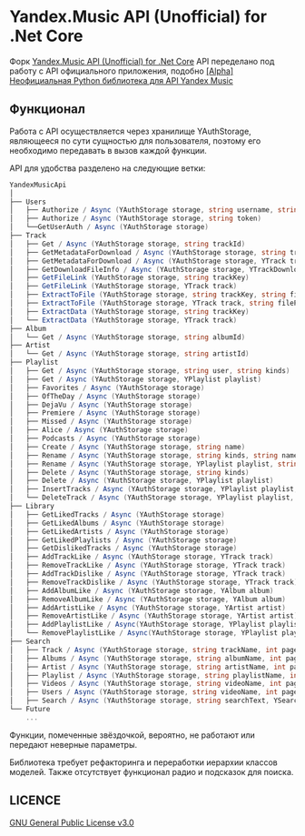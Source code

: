 Yandex.Music API (Unofficial) for .Net Core
====

Форк [Yandex.Music API (Unofficial) for .Net Core](https://github.com/Winster332/Yandex.Music.Api)
API переделано под работу с API официального приложения, подобно [[Alpha] Неофициальная Python библиотека для API Yandex Music](https://github.com/MarshalX/yandex-music-api) 

Функционал
-------

Работа с API осуществляется через хранилище YAuthStorage, являющееся по сути сущностью для пользователя, поэтому его необходимо передавать в вызов каждой функции.

API для удобства разделено на следующие ветки:

```C#
YandexMusicApi
│
├── Users
│   ├── Authorize / Async (YAuthStorage storage, string username, string password)
│   ├── Authorize / Async (YAuthStorage storage, string token)
│   └──GetUserAuth / Async (YAuthStorage storage)
├── Track
│   ├── Get / Async (YAuthStorage storage, string trackId)
│   ├── GetMetadataForDownload / Async (YAuthStorage storage, string trackKey, bool direct)
│   ├── GetMetadataForDownload / Async (YAuthStorage storage, YTrack track, bool direct)
│   ├── GetDownloadFileInfo / Async (YAuthStorage storage, YTrackDownloadInfoResponse metadataInfo)
│   ├── GetFileLink (YAuthStorage storage, string trackKey)
│   ├── GetFileLink (YAuthStorage storage, YTrack track)
│   ├── ExtractToFile (YAuthStorage storage, string trackKey, string filePath)
│   ├── ExtractToFile (YAuthStorage storage, YTrack track, string filePath)
│   ├── ExtractData (YAuthStorage storage, string trackKey)
│   └── ExtractData (YAuthStorage storage, YTrack track)
├── Album
│   └── Get / Async (YAuthStorage storage, string albumId)
├── Artist
│   └── Get / Async (YAuthStorage storage, string artistId)
├── Playlist
│   ├── Get / Async (YAuthStorage storage, string user, string kinds)
│   ├── Get / Async (YAuthStorage storage, YPlaylist playlist)
│   ├── Favorites / Async (YAuthStorage storage)
│   ├── OfTheDay / Async (YAuthStorage storage)
│   ├── DejaVu / Async (YAuthStorage storage)
│   ├── Premiere / Async (YAuthStorage storage)
│   ├── Missed / Async (YAuthStorage storage)
│   ├── Alice / Async (YAuthStorage storage)
│   ├── Podcasts / Async (YAuthStorage storage)
│   ├── Create / Async (YAuthStorage storage, string name)
│   ├── Rename / Async (YAuthStorage storage, string kinds, string name)
│   ├── Rename / Async (YAuthStorage storage, YPlaylist playlist, string name)
│   ├── Delete / Async (YAuthStorage storage, string kinds)
│   ├── Delete / Async (YAuthStorage storage, YPlaylist playlist)
│   ├── InsertTracks / Async (YAuthStorage storage, YPlaylist playlist, List<YTrack> tracks)
│   └── DeleteTrack / Async (YAuthStorage storage, YPlaylist playlist, List<YTrack> tracks)
├── Library
│   ├── GetLikedTracks / Async (YAuthStorage storage)
│   ├── GetLikedAlbums / Async (YAuthStorage storage)
│   ├── GetLikedArtists / Async (YAuthStorage storage)
│   ├── GetLikedPlaylists / Async (YAuthStorage storage)
│   ├── GetDislikedTracks / Async (YAuthStorage storage)
│   ├── AddTrackLike / Async (YAuthStorage storage, YTrack track)
│   ├── RemoveTrackLike / Async (YAuthStorage storage, YTrack track)
│   ├── AddTrackDislike / Async (YAuthStorage storage, YTrack track)
│   ├── RemoveTrackDislike / Async (YAuthStorage storage, YTrack track)
│   ├── AddAlbumLike / Async (YAuthStorage storage, YAlbum album)
│   ├── RemoveAlbumLike / Async (YAuthStorage storage, YAlbum album)
│   ├── AddArtistLike / Async (YAuthStorage storage, YArtist artist)
│   ├── RemoveArtistLike / Async (YAuthStorage storage, YArtist artist)
│   ├── AddPlaylistLike / Async(YAuthStorage storage, YPlaylist playlist)
│   └── RemovePlaylistLike / Async(YAuthStorage storage, YPlaylist playlist)
├── Search
│   ├── Track / Async (YAuthStorage storage, string trackName, int pageNumber = 0)
│   ├── Albums / Async (YAuthStorage storage, string albumName, int pageNumber = 0)
│   ├── Artist / Async (YAuthStorage storage, string artistName, int pageNumber = 0)
│   ├── Playlist / Async (YAuthStorage storage, string playlistName, int pageNumber = 0)
│   ├── Videos / Async (YAuthStorage storage, string videoName, int pageNumber = 0) *
│   ├── Users / Async (YAuthStorage storage, string videoName, int pageNumber = 0) *
│   ├── Search / Async (YAuthStorage storage, string searchText, YSearchType searchType, int page = 0)
└── Future
    ...
```

Функции, помеченные звёздочкой, вероятно, не работают или передают неверные параметры.

Библиотека требует рефакторинга и переработки иерархии классов моделей. Также отсутствует функционал радио и подсказок для поиска.

LICENCE
-------
[GNU General Public License v3.0](https://github.com/K1llMan/Yandex.Music.Api/blob/master/LICENSE)
